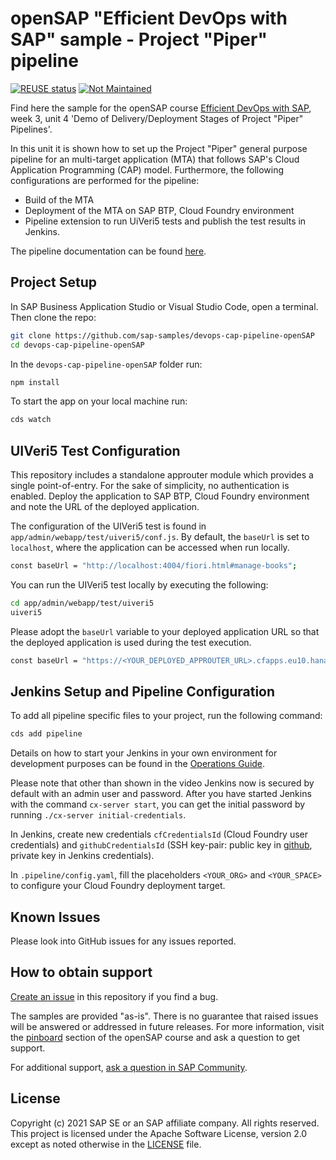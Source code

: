 # openSAP "Efficient DevOps with SAP" sample - Project "Piper" pipeline

[![REUSE status](https://api.reuse.software/badge/github.com/SAP-samples/devops-cap-pipeline-openSAP)](https://api.reuse.software/info/github.com/SAP-samples/devops-cap-pipeline-openSAP)
[![Not Maintained](https://img.shields.io/badge/Maintenance%20Level-Not%20Maintained-yellow.svg)](https://gist.github.com/cheerfulstoic/d107229326a01ff0f333a1d3476e068d)



Find here the sample for the openSAP course [Efficient DevOps with SAP](https://open.sap.com/courses/devops1), week 3, unit 4 'Demo of Delivery/Deployment Stages of Project "Piper" Pipelines'.

In this unit it is shown how to set up the Project "Piper" general purpose pipeline for an multi-target application (MTA) that follows SAP's Cloud Application Programming (CAP) model. Furthermore, the following configurations are performed for the pipeline:
- Build of the MTA
- Deployment of the MTA on SAP BTP, Cloud Foundry environment
- Pipeline extension to run UiVeri5 tests and publish the test results in Jenkins.

The pipeline documentation can be found [here](https://www.project-piper.io/stages/introduction/).

## Project Setup

In SAP Business Application Studio or Visual Studio Code, open a terminal.
Then clone the repo:

```sh
git clone https://github.com/sap-samples/devops-cap-pipeline-openSAP
cd devops-cap-pipeline-openSAP
```

In the `devops-cap-pipeline-openSAP` folder run:
```sh
npm install
```

To start the app on your local machine run:
```sh
cds watch
```

## UIVeri5 Test Configuration

This repository includes a standalone approuter module which provides a single point-of-entry. For the sake of simplicity, no authentication is enabled. Deploy the application to SAP BTP, Cloud Foundry environment and note the URL of the deployed application.<br>

The configuration of the UIVeri5 test is found in `app/admin/webapp/test/uiveri5/conf.js`. By default, the `baseUrl` is set to `localhost`, where the application can be accessed when run locally.
```sh
const baseUrl = "http://localhost:4004/fiori.html#manage-books";
```

You can run the UIVeri5 test locally by executing the following:
```sh
cd app/admin/webapp/test/uiveri5
uiveri5
```

Please adopt the `baseUrl` variable to your deployed application URL so that the deployed application is used during the test execution.
```sh
const baseUrl = "https://<YOUR_DEPLOYED_APPROUTER_URL>.cfapps.eu10.hana.ondemand.com/app/fiori.html#manage-books";
```

## Jenkins Setup and Pipeline Configuration

To add all pipeline specific files to your project, run the following command:

```sh
cds add pipeline
```

Details on how to start your Jenkins in your own environment for development purposes can be found in the [Operations Guide](https://github.com/SAP/devops-docker-cx-server/blob/master/docs/operations/cx-server-operations-guide.md).

Please note that other than shown in the video Jenkins now is secured by default with an admin user and password.
After you have started Jenkins with the command `cx-server start`, you can get the initial password by running `./cx-server initial-credentials`.

In Jenkins, create new credentials `cfCredentialsId` (Cloud Foundry user credentials) and `githubCredentialsId` (SSH key-pair: public key in [github](https://github.com/), private key in Jenkins credentials).

In `.pipeline/config.yaml`, fill the placeholders `<YOUR_ORG>` and `<YOUR_SPACE>` to configure your Cloud Foundry deployment target.

## Known Issues

Please look into GitHub issues for any issues reported.

## How to obtain support

[Create an issue](https://github.com/SAP-samples/<repository-name>/issues) in this repository if you find a bug.

The samples are provided "as-is". There is no guarantee that raised issues will be answered or addressed in future releases. For more information, visit the [pinboard](https://open.sap.com/courses/devops1/pinboard) section of the openSAP course and ask a question to get support.

For additional support, [ask a question in SAP Community](https://answers.sap.com/questions/ask.html).

## License

Copyright (c) 2021 SAP SE or an SAP affiliate company. All rights reserved. This project is licensed under the Apache Software License, version 2.0 except as noted otherwise in the [LICENSE](LICENSES/Apache-2.0.txt) file.

